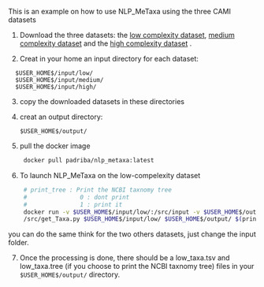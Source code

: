 This is an example on how to use NLP_MeTaxa using the three CAMI datasets
1. Download the three datasets:
    the [low complexity dataset](https://drive.google.com/open?id=1-0uaypF4TaWNELcvZ05DiKJyjZVkDT-a), [medium complexity dataset](https://drive.google.com/open?id=1-8VenrEdSc7D1sAKrFdht1XR_hZIC7Lr) and the [high complexity dataset](https://drive.google.com/open?id=1-9AKKjRA-ca-CjwFz2tSV9a_-mk_nTGs) .
    
2. Creat in your home an input directory for each dataset:
  ```
    $USER_HOME$/input/low/
    $USER_HOME$/input/medium/
    $USER_HOME$/input/high/
  ```
  
3. copy the downloaded datasets in these directories
4. creat an output directory: 
    ```
    $USER_HOME$/output/
    ```
5. pull the docker image

    ```sh
     docker pull padriba/nlp_metaxa:latest
   ```
6. To launch NLP_MeTaxa on the low-compelexity dataset
     ```sh
      # print_tree : Print the NCBI taxnomy tree
      #               0 : dont print
      #               1 : print it
      docker run -v $USER_HOME$/input/low/:/src/input -v $USER_HOME$/output/:/src/output -t padriba/nlp_metaxa python3       
      /src/get_Taxa.py $USER_HOME$/input/low/ $USER_HOME$/output/ $(print_tree)

   ```
  you can do the same think for the two others datasets, just change the input folder.
  
  7. Once the processing is done, there should be a low_taxa.tsv and low_taxa.tree (if you choose to print the NCBI taxnomy tree) files in your ``` $USER_HOME$/output/ ``` directory. 
